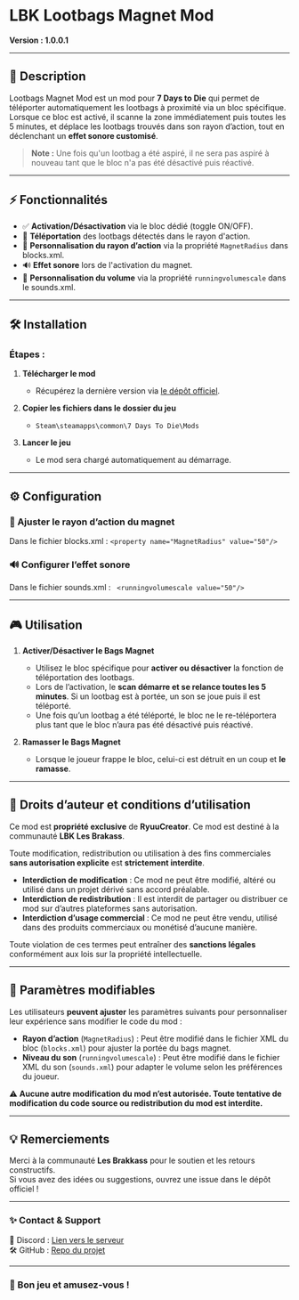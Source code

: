 # LBK Lootbags Magnet Mod

**Version : 1.0.0.1** 

---

## 📌 Description

Lootbags Magnet Mod est un mod pour **7 Days to Die** qui permet de téléporter automatiquement les lootbags à proximité via un bloc spécifique.  
Lorsque ce bloc est activé, il scanne la zone immédiatement puis toutes les 5 minutes, et déplace les lootbags trouvés dans son rayon d’action, tout en déclenchant un **effet sonore customisé**.  
> **Note :** Une fois qu'un lootbag a été aspiré, il ne sera pas aspiré à nouveau tant que le bloc n'a pas été désactivé puis réactivé.

---

## ⚡ Fonctionnalités

- ✅ **Activation/Désactivation** via le bloc dédié (toggle ON/OFF).  
- 🎯 **Téléportation** des lootbags détectés dans le rayon d'action.  
- 🔧 **Personnalisation du rayon d’action** via la propriété `MagnetRadius` dans blocks.xml.  
- 🔊 **Effet sonore** lors de l'activation du magnet.  
- 🔧 **Personnalisation du volume** via la propriété `runningvolumescale` dans le sounds.xml.  

---

## 🛠️ Installation

### Étapes :

1. **Télécharger le mod**  
   - Récupérez la dernière version via [le dépôt officiel](https://github.com/RyuuCreator/LBK-LootbagsMagnetMod).

2. **Copier les fichiers dans le dossier du jeu**  
   - `Steam\steamapps\common\7 Days To Die\Mods`

3. **Lancer le jeu**  
   - Le mod sera chargé automatiquement au démarrage.

---

## ⚙️ Configuration

### 📏 Ajuster le rayon d’action du magnet
Dans le fichier blocks.xml :
    ```
    <property name="MagnetRadius" value="50"/>
    ```

### 🔊 Configurer l’effet sonore
Dans le fichier sounds.xml :
    ``` 
    <runningvolumescale value="50"/>
    ```

---

## 🎮 Utilisation

1. **Activer/Désactiver le Bags Magnet**
   - Utilisez le bloc spécifique pour **activer ou désactiver** la fonction de téléportation des lootbags.
   - Lors de l’activation, le **scan démarre et se relance toutes les 5 minutes**. Si un lootbag est à portée, un son se joue puis il est téléporté.
   - Une fois qu’un lootbag a été téléporté, le bloc ne le re-téléportera plus tant que le bloc n’aura pas été désactivé puis réactivé.

2. **Ramasser le Bags Magnet**
   - Lorsque le joueur frappe le bloc, celui-ci est détruit en un coup et **le ramasse**.
     
---

## 🚫 Droits d’auteur et conditions d’utilisation

Ce mod est **propriété exclusive** de **RyuuCreator**. Ce mod est destiné à la communauté **LBK Les Brakass**.

Toute modification, redistribution ou utilisation à des fins commerciales **sans autorisation explicite** est **strictement interdite**.

- **Interdiction de modification** : Ce mod ne peut être modifié, altéré ou utilisé dans un projet dérivé sans accord préalable.  
- **Interdiction de redistribution** : Il est interdit de partager ou distribuer ce mod sur d’autres plateformes sans autorisation.  
- **Interdiction d’usage commercial** : Ce mod ne peut être vendu, utilisé dans des produits commerciaux ou monétisé d’aucune manière.  

Toute violation de ces termes peut entraîner des **sanctions légales** conformément aux lois sur la propriété intellectuelle.

---

## 🔧 Paramètres modifiables

Les utilisateurs **peuvent ajuster** les paramètres suivants pour personnaliser leur expérience sans modifier le code du mod :  
- **Rayon d’action** (`MagnetRadius`) : Peut être modifié dans le fichier XML du bloc (`blocks.xml`) pour ajuster la portée du bags magnet.  
- **Niveau du son** (`runningvolumescale`) : Peut être modifié dans le fichier XML du son (`sounds.xml`) pour adapter le volume selon les préférences du joueur.  

⚠️ **Aucune autre modification du mod n’est autorisée. Toute tentative de modification du code source ou redistribution du mod est interdite.**

---

## 💡 Remerciements

Merci à la communauté **Les Brakkass** pour le soutien et les retours constructifs.  
Si vous avez des idées ou suggestions, ouvrez une issue dans le dépôt officiel !

---

### ✨ Contact & Support
💬 Discord : [Lien vers le serveur](https://discord.gg/MYJz5tvzCf) <br/>
🛠️ GitHub : [Repo du projet](https://github.com/RyuuCreator/LBK-LootbagsMagnetMod)

---

### 🚀 Bon jeu et amusez-vous !
